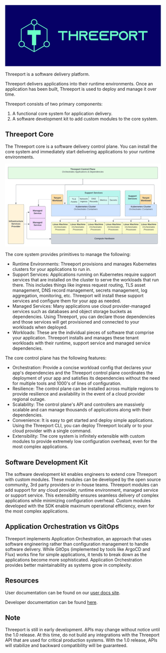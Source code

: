 <img src="docs/dev/img/Threeport-logo-green.jpg">

Threeport is a software delivery platform.

Threeport delivers applications into their runtime environments. Once an application has 
been built, Threeport is used to deploy and manage it over time.

Threeport consists of two primary components:
1. A functional core system for application delivery.
2. A software development kit to add custom modules to the core system.

## Threeport Core

The Threeport core is a software delivery control plane.  You can install the core system
and immediately start delivering applications to your runtime environments.

<img src="docs/docs/img/ThreeportStack.png">

The core system provides primitives to manage the following:
* Runtime Environments: Threeport provisions and manages Kubernetes clusters for your
  applications to run in.
* Support Services: Applications running on Kubernetes require support services that are 
  installed on the cluster to serve the workloads that run there. This includes things like 
  ingress request routing, TLS asset management, DNS record management, secrets management, 
  log aggregation, monitoring, etc. Threeport will install these support services and 
  configure them for your app as needed.
* Managed Services: Many applications use cloud provider-managed services such as databases 
  and object storage buckets as dependencies. Using Threeport, you can declare those 
  dependencies and those services will get provisioned and connected to your workloads when 
  deployed.
* Workloads: These are the individual pieces of software that comprise your application. 
  Threeport installs and manages these tenant workloads with their runtime, support
  service and managed service dependencies.

The core control plane has the following features:
* Orchestration: Provide a concise workload config that declares your app's dependencies and 
  the Threeport control plane coordinates the deployment of your app and satisfies its 
  dependencies without the need for multiple tools and 1000's of lines of configuration.
* Resilience: The control plane can be installed across multiple regions to provide 
  resilience and availability in the event of a cloud provider regional outage.
* Scalability: The control plane's API and controllers are massively scalable and can manage 
  thousands of applications along with their dependencies.
* Convenience: It is easy to get started and deploy simple applications. Using the Threeport 
  CLI, you can deploy Threeport locally or to your cloud provider with a single command.
* Extensibility: The core system is infinitely extensible with custom modules to provide 
  extremely low configuration overhead, even for the most complex applications.

## Software Development Kit

The software development kit enables engineers to extend core Threeport with custom modules. 
These modules can be developed by the open source community, 3rd party providers or in-house 
teams. Threeport modules can add support for any cloud provider, runtime environment, managed 
service or support service. This extensibility ensures seamless delivery of complex 
applications while minimizing configuration overhead. Custom modules developed with the SDK 
enable maximum operational efficiency, even for the most complex applications.

## Application Orchestration vs GitOps

Threeport implements Application Orchestration, an approach that uses software engineering 
rather than configuration management to handle software delivery. While GitOps (implemented 
by tools like ArgoCD and Flux) works fine for simple applications, it tends to break down as 
the applications become more sophisticated. Application Orchestration provides better 
maintainability as systems grow in complexity.

## Resources

User documentation can be found on our [user docs site](https://threeport.io/).

Developer documentation can be found [here](docs/dev/README.md).

## Note

Threeport is still in early development. APIs may change without notice until the 1.0 
release. At this time, do not build any integrations with the Threeport API that are used 
for critical production systems. With the 1.0 release, APIs will stabilize and backward 
compatibility will be guaranteed.
